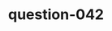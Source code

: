 ---
layout: question
title: question-042
number: 042
question: How long does a typical New Year's Resolution last?
answer1: 1 month | 41
answer2: 1 week | 30
answer3: 10 days | 10
answer4: 1 year | 5
answer5: 3 months | 3
answer6: 2 months | 3
answer7: 20 days/3 weeks | 2
answer8: Forever | 2
answer9:
answer10:
---